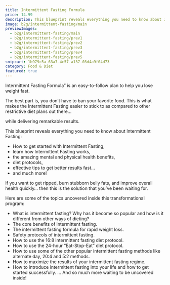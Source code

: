 ```yaml
---
title: Intermittent Fasting Formula
price: 14.99
description: This blueprint reveals everything you need to know about Intermittent Fasting — How to get started with Intermittent Fasting, learn how Intermittent Fasting works, the amazing mental and physical health benefits, diet protocols, effective tips to get better results fast… and much more!
image: b2g/intermittent-fasting/main
previewImages:
  - b2g/intermittent-fasting/main
  - b2g/intermittent-fasting/prev1
  - b2g/intermittent-fasting/prev2
  - b2g/intermittent-fasting/prev3
  - b2g/intermittent-fasting/prev4
  - b2g/intermittent-fasting/prev5
snipcart: 1b979c5a-63a7-4c57-a137-03d4a9f04d73
category: Food & Diet
featured: true
---
```


Intermittent Fasting Formula” is an easy-to-follow plan to help you lose weight fast.

The best part is, you don’t have to ban your favorite food. This is what makes the Intermittent Fasting easier to stick to as compared to other restrictive diet plans out there...

while delivering remarkable results.

This blueprint reveals everything you need to know about Intermittent Fasting:

- How to get started with Intermittent Fasting,
- learn how Intermittent Fasting works,
- the amazing mental and physical health benefits,
- diet protocols,
- effective tips to get better results fast…
- and much more!

If you want to get ripped, burn stubborn belly fats, and improve overall health quickly… then this is the solution that you’ve been waiting for.

Here are some of the topics uncovered inside this transformational program:

- What is intermittent fasting? Why has it become so popular and how is it different from other ways of dieting?
- The core benefits of intermittent fasting.
- The intermittent fasting formula for rapid weight loss.
- Safety protocols of intermittent fasting.
- How to use the 16:8 intermittent fasting diet protocol.
- How to use the 24-hour “Eat-Stop-Eat” diet protocol.
- How to use some of the other popular intermittent fasting methods like alternate day, 20:4 and 5:2 methods.
- How to maximize the results of your intermittent fasting regime.
- How to introduce intermittent fasting into your life and how to get started successfully.
  ... And so much more waiting to be uncovered inside!
